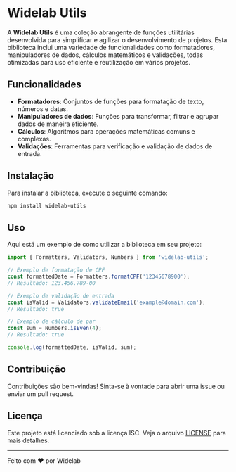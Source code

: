 # Widelab Utils

A **Widelab Utils** é uma coleção abrangente de funções utilitárias desenvolvida para simplificar e agilizar o desenvolvimento de projetos. Esta biblioteca inclui uma variedade de funcionalidades como formatadores, manipuladores de dados, cálculos matemáticos e validações, todas otimizadas para uso eficiente e reutilização em vários projetos.

## Funcionalidades

- **Formatadores**: Conjuntos de funções para formatação de texto, números e datas.
- **Manipuladores de dados**: Funções para transformar, filtrar e agrupar dados de maneira eficiente.
- **Cálculos**: Algoritmos para operações matemáticas comuns e complexas.
- **Validações**: Ferramentas para verificação e validação de dados de entrada.

## Instalação

Para instalar a biblioteca, execute o seguinte comando:

```bash
npm install widelab-utils
```

## Uso

Aqui está um exemplo de como utilizar a biblioteca em seu projeto:

```typescript
import { Formatters, Validators, Numbers } from 'widelab-utils';

// Exemplo de formatação de CPF
const formattedDate = Formatters.formatCPF('12345678900');
// Resultado: 123.456.789-00

// Exemplo de validação de entrada
const isValid = Validators.validateEmail('example@domain.com');
// Resultado: true

// Exemplo de cálculo de par
const sum = Numbers.isEven(4);
// Resultado: true

console.log(formattedDate, isValid, sum);
```

## Contribuição

Contribuições são bem-vindas! Sinta-se à vontade para abrir uma issue ou enviar um pull request.

## Licença

Este projeto está licenciado sob a licença ISC. Veja o arquivo [LICENSE](./LICENSE) para mais detalhes.

---

Feito com ❤️ por Widelab